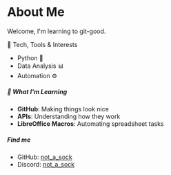 # About Me
Welcome, I'm learning to git-good.

<p align="centre">
<img=src="images/not_a_sock.png" width="200" alt="not_a_sock"


##### 🔧 Tech, Tools & Interests #####
- Python 🐍  
- Data Analysis 📊  
- Automation ⚙️  


##### 🎯 What I'm Learning #####
- **GitHub**: Making things look nice  
- **APIs**: Understanding how they work  
- **LibreOffice Macros**: Automating spreadsheet tasks

##### Find me #####
- GitHub: [not_a_sock](https://github.com/not-a-sock)
- Discord: [not_a_sock](https://www.google.com)
